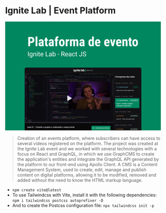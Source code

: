 # Ignite Lab | Event Platform

![cover](cover.png)
> Creation of an events platform, where subscribers can have access to several videos registered on the platform.
> The project was created at the Ignite Lab event and we worked with several technologies with a focus on React and GraphQL,
> in which we use GraphCMS to create the application's entities and integrate the GraphQL API generated by the platform to our front-end using Apollo Client.
> A CMS is a Content Management System, used to create, edit, manage and publish content on digital platforms, allowing it to be modified, removed and added without the need to know the HTML markup language.

- `npm create vite@latest`
- To use Tailwindcss with Vite, install it with the following dependencies: `npm i tailwindcss postcss autoprefixer -D`
- And to create the Postcss configuration file: `npx tailwindcss init -p`
